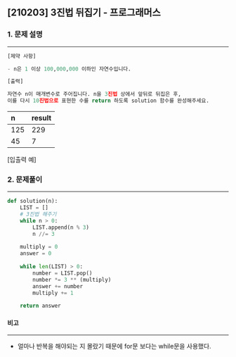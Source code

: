 ## [210203] 3진법 뒤집기 - 프로그래머스

### 1. 문제 설명

---

```python
[제약 사항]

- n은 1 이상 100,000,000 이하인 자연수입니다.

[출력]

자연수 n이 매개변수로 주어집니다. n을 3진법 상에서 앞뒤로 뒤집은 후, 
이를 다시 10진법으로 표현한 수를 return 하도록 solution 함수를 완성해주세요.
```

| n    | result |
| :--- | ------ |
| 125  | 229    |
| 45   | 7      |

[입출력 예]

### 2. 문제풀이

---

```python
def solution(n):
    LIST = []
    # 3진법 해주기
    while n > 0:
        LIST.append(n % 3)
        n //= 3
        
    multiply = 0
    answer = 0
    
    while len(LIST) > 0:
        number = LIST.pop()
        number *= 3 ** (multiply)
        answer += number
        multiply += 1
    
    return answer
```



#### 비고

---

- 얼마나 반복을 해야되는 지 몰랐기 때문에 for문 보다는 while문을 사용했다.

  

